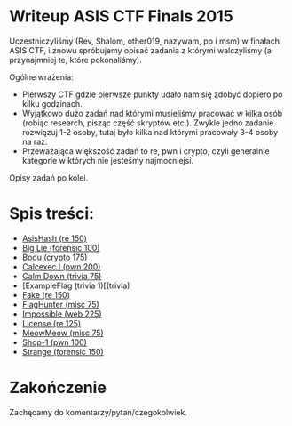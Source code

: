 # Writeup ASIS CTF Finals 2015

Uczestniczyliśmy (Rev, Shalom, other019, nazywam, pp i msm) w finałach ASIS CTF, i znowu spróbujemy opisać zadania z którymi walczyliśmy (a przynajmniej te, które pokonaliśmy).

Ogólne wrażenia:
- Pierwszy CTF gdzie pierwsze punkty udało nam się zdobyć dopiero po kilku godzinach.
- Wyjątkowo dużo zadań nad którymi musieliśmy pracować w kilka osób (robiąc research, pisząc część skryptów etc.). Zwykle jedno zadanie rozwiązuj 1-2 osoby, tutaj było kilka nad którymi pracowały 3-4 osoby na raz.
- Przeważająca większość zadań to re, pwn i crypto, czyli generalnie kategorie w których nie jesteśmy najmocniejsi. 

Opisy zadań po kolei.

# Spis treści:
* [AsisHash (re 150)](re_150_asishash)
* [Big Lie (forensic 100)](forensic_100_big_lie)
* [Bodu (crypto 175)](crypto_175_bodu)
* [Calcexec I (pwn 200)](pwn_200_calcexec_I)
* [Calm Down (trivia 75)](trivia_75_calm_down)
* [ExampleFlag (trivia 1)[(trivia)
* [Fake (re 150)](re_150_fake)
* [FlagHunter (misc 75)](misc_75_flaghunter)
* [Impossible (web 225)](web_225_impossible)
* [License (re 125)](re_100_license)
* [MeowMeow (misc 75)](misc_75_meowmeow)
* [Shop-1 (pwn 100)](pwn_100_shop_1)
* [Strange (forensic 150)](forensic_150_strange)

# Zakończenie

Zachęcamy do komentarzy/pytań/czegokolwiek.
